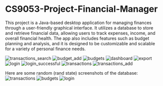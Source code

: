 # CS9053-Project-Financial-Manager

This project is a Java-based desktop application for managing finances through a user-friendly graphical interface. It utilizes a database to store and retrieve financial data, allowing users to track expenses, income, and overall financial health. The app also includes features such as budget planning and analysis, and it is designed to be customizable and scalable for a variety of personal finance needs.

![transactions_search](https://user-images.githubusercontent.com/47611143/235839054-f073e66f-237c-4c16-910b-b0665bf37959.PNG)
![budget_add](https://user-images.githubusercontent.com/47611143/235839055-39139f77-805c-4bb5-abe3-cab5e0003e17.PNG)
![budgets](https://user-images.githubusercontent.com/47611143/235839057-012d8805-e389-4246-a83b-2e2f0f5a230a.PNG)
![dashboard](https://user-images.githubusercontent.com/47611143/235839059-e7abded8-8e0b-4830-bcc5-f4f76248db44.PNG)
![export](https://user-images.githubusercontent.com/47611143/235839061-495b66e9-ed43-4073-9b1b-33740d678548.PNG)
![login](https://user-images.githubusercontent.com/47611143/235839062-c57ebab3-3a83-4f07-b006-2e48cf57a380.PNG)
![login_successful](https://user-images.githubusercontent.com/47611143/235839063-e2cf3bcd-77ad-4c76-84b4-b1fa65194b5b.PNG)
![transactions](https://user-images.githubusercontent.com/47611143/235839065-85423058-52ea-4ac2-a901-6e0d7ef5d65b.PNG)
![transactions_add](https://user-images.githubusercontent.com/47611143/235839066-3f82f063-c265-4ed8-942b-4f2a6f6ffe12.PNG)

Here are some random (rand state) screenshots of the database: 
![transactions](https://user-images.githubusercontent.com/47611143/236593986-307a7509-5eae-4080-92c9-98e4d0c1f789.PNG)
![budgets](https://user-images.githubusercontent.com/47611143/236593987-179a9ff2-eff9-4a7e-8090-bc94fd9414bb.PNG)
![login](https://user-images.githubusercontent.com/47611143/236593988-961b4f1a-0d96-49d9-8874-1531732ad3c5.PNG)
